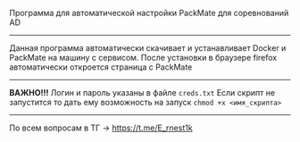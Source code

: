 Программа для автоматической настройки PackMate для соревнований AD

-----------------------------------------------------

Данная программа автоматически скачивает и устанавливает Docker и PackMate на машину с сервисом.
После установки в браузере firefox автоматически откроется страница с PackMate

-----------------------------------------------------

**ВАЖНО!!!** Логин и пароль указаны в файле `creds.txt`
Если скрипт не запустится то дать ему возможность на запуск `chmod +x <имя_скрипта>`

-----------------------------------------------------

По всем вопросам в ТГ -> https://t.me/E_rnest1k